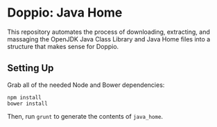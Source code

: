Doppio: Java Home
=================
This repository automates the process of downloading, extracting, and massaging the
OpenJDK Java Class Library and Java Home files into a structure that makes sense for
Doppio.

Setting Up
----------
Grab all of the needed Node and Bower dependencies:

```
npm install
bower install
```

Then, run `grunt` to generate the contents of `java_home`.
